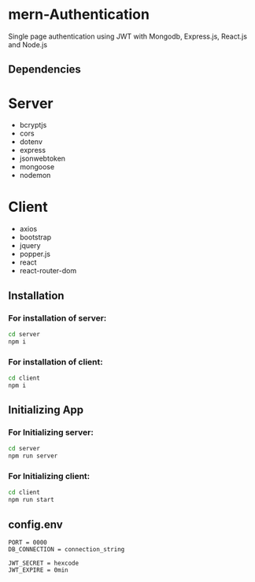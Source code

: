 # mern-Authentication

Single page authentication using JWT with Mongodb, Express.js, React.js and Node.js

## Dependencies

# Server

- bcryptjs
- cors
- dotenv
- express
- jsonwebtoken
- mongoose
- nodemon

# Client

- axios
- bootstrap
- jquery
- popper.js
- react
- react-router-dom

## Installation

### For installation of server:

```bash
cd server
npm i
```

### For installation of client:

```bash
cd client
npm i
```

## Initializing App

### For Initializing server:

```bash
cd server
npm run server
```

### For Initializing client:

```bash
cd client
npm run start
```

## config.env

```
PORT = 0000
DB_CONNECTION = connection_string

JWT_SECRET = hexcode
JWT_EXPIRE = 0min
```
